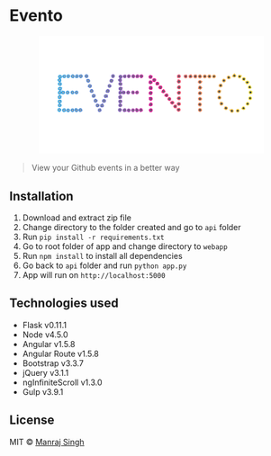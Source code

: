 # Evento

<p align="center">
  <img src="https://raw.githubusercontent.com/ManrajGrover/Evento/master/assets/logo.png" width="400px" />
</p>

> View your Github events in a better way

## Installation

1. Download and extract zip file
2. Change directory to the folder created and go to `api` folder
3. Run `pip install -r requirements.txt`
4. Go to root folder of app and change directory to `webapp`
5. Run `npm install` to install all dependencies
6. Go back to `api` folder and run `python app.py`
7. App will run on `http://localhost:5000`

## Technologies used

* Flask v0.11.1
* Node v4.5.0
* Angular v1.5.8
* Angular Route v1.5.8
* Bootstrap v3.3.7
* jQuery v3.1.1
* ngInfiniteScroll v1.3.0
* Gulp v3.9.1

## License
MIT © [Manraj Singh](https://github.com/ManrajGrover/Evento/blob/master/LICENSE)
